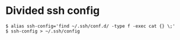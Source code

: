# Divided ssh config

```
$ alias ssh-config='find ~/.ssh/conf.d/ -type f -exec cat {} \;'
$ ssh-config > ~/.ssh/config
```
